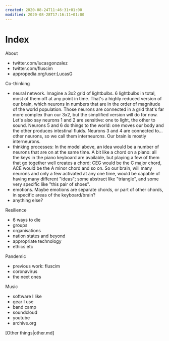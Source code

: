 ```yaml
---
created: 2020-08-24T11:46:31+01:00
modified: 2020-08-28T17:16:11+01:00
---
```


# Index

About

- twitter.com/lucasgonzalez
- twitter.com/fluscim
- appropedia.org/user:LucasG

Co-thinking

- neural network. Imagine a 3x2 grid of lightbulbs. 6 lightbulbs in total, most of them off at any point in time. That's a highly reduced version of our brain, which neurons in numbers that are in the order of magnitude of the world population. Those neurons are connected in a grid that's far more complex than our 3x2, but the simplified version will do for now. Let's also say neurons 1 and 2 are sensitive: one to light, the other to sound. Neurons 5 and 6 do things to the world: one moves our body and the other produces intestinal fluids. Neurons 3 and 4 are connected to... other neurons, so we call them interneurons. Our brain is mostly interneurons.
- thinking processes: In the model above, an idea would be a number of neurons that are on at the same time. A bit like a chord on a piano: all the keys in the piano keyboard are available, but playing a few of them that go together well creates a chord; CEG would be the C major chord, ACE would be the A minor chord and so on. So our brain, will many neurons and only a few activated at any one time, would be capable of having many different "ideas"; some abstract like "triangle", and some very specific like "this pair of shoes".
- emotions. Maybe emotions are separate chords, or part of other chords, in specific areas of the keyboard/brain?
- anything else?

Resilience

- 6 ways to die
- groups
- organisations 
- nation states and beyond
- appropriate technology
- ethics etc

Pandemic

- previous work: fluscim
- coronavirus
- the next ones

Music

- software I like
- gear I use
- band camp
- soundcloud
- youtube
- archive.org

[Other things|other.md]